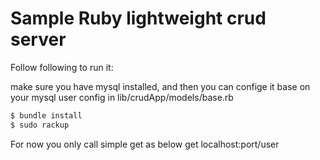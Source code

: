 # Sample Ruby lightweight crud server


Follow following to run it:

make sure you have mysql installed, and then you can confige it base on your
mysql user config in lib/crudApp/models/base.rb

```sh
$ bundle install
$ sudo rackup
```

For now you only call simple get as below
  get localhost:port/user
